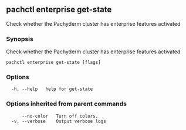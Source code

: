 ## pachctl enterprise get-state

Check whether the Pachyderm cluster has enterprise features activated

### Synopsis

Check whether the Pachyderm cluster has enterprise features activated

```
pachctl enterprise get-state [flags]
```

### Options

```
  -h, --help   help for get-state
```

### Options inherited from parent commands

```
      --no-color   Turn off colors.
  -v, --verbose    Output verbose logs
```
